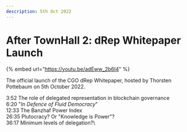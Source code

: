 ```yaml
---
description: 5th Oct 2022
---
```


# After TownHall 2: dRep Whitepaper Launch

{% embed url="https://youtu.be/adEww_2b6I4" %}

The official launch of the CGO dRep Whitepaper, hosted by Thorsten Pottebaum on 5th October 2022.

3:52 The role of delegated representation in blockchain governance\
6:20 "_In Defence of Fluid Democracy_"\
12:33 The Banzhaf Power Index\
26:35 Plutocracy? Or "Knowledge is Power"?\
36:17 Minimum levels of delegation?\
